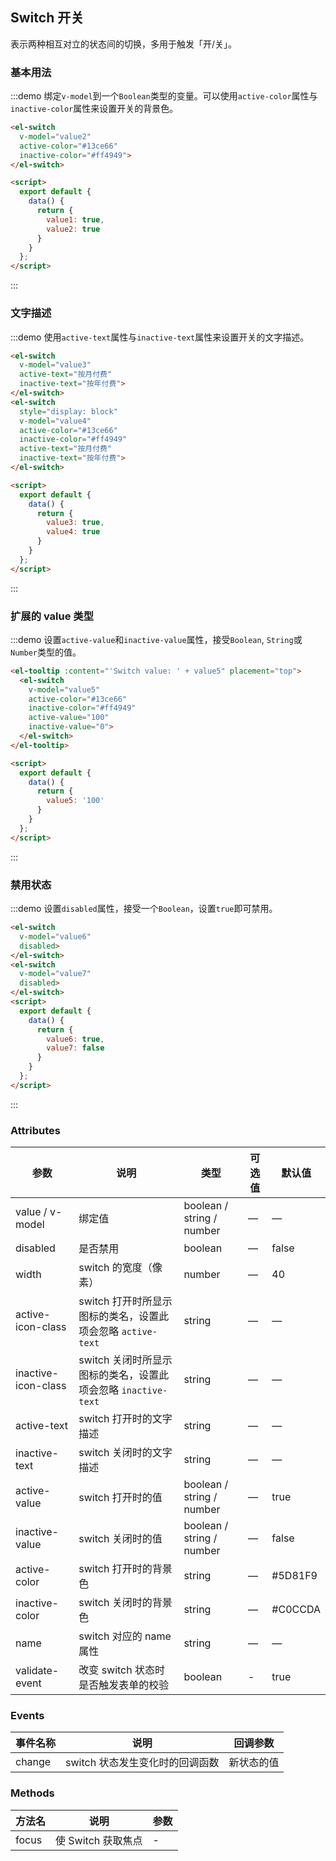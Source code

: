 ## Switch 开关

表示两种相互对立的状态间的切换，多用于触发「开/关」。

### 基本用法

:::demo 绑定`v-model`到一个`Boolean`类型的变量。可以使用`active-color`属性与`inactive-color`属性来设置开关的背景色。

```html
<el-switch
  v-model="value2"
  active-color="#13ce66"
  inactive-color="#ff4949">
</el-switch>

<script>
  export default {
    data() {
      return {
        value1: true,
        value2: true
      }
    }
  };
</script>
```
:::

### 文字描述

:::demo 使用`active-text`属性与`inactive-text`属性来设置开关的文字描述。

```html
<el-switch
  v-model="value3"
  active-text="按月付费"
  inactive-text="按年付费">
</el-switch>
<el-switch
  style="display: block"
  v-model="value4"
  active-color="#13ce66"
  inactive-color="#ff4949"
  active-text="按月付费"
  inactive-text="按年付费">
</el-switch>

<script>
  export default {
    data() {
      return {
        value3: true,
        value4: true
      }
    }
  };
</script>
```
:::

### 扩展的 value 类型

:::demo 设置`active-value`和`inactive-value`属性，接受`Boolean`, `String`或`Number`类型的值。

```html
<el-tooltip :content="'Switch value: ' + value5" placement="top">
  <el-switch
    v-model="value5"
    active-color="#13ce66"
    inactive-color="#ff4949"
    active-value="100"
    inactive-value="0">
  </el-switch>
</el-tooltip>

<script>
  export default {
    data() {
      return {
        value5: '100'
      }
    }
  };
</script>
```

:::

### 禁用状态

:::demo 设置`disabled`属性，接受一个`Boolean`，设置`true`即可禁用。


```html
<el-switch
  v-model="value6"
  disabled>
</el-switch>
<el-switch
  v-model="value7"
  disabled>
</el-switch>
<script>
  export default {
    data() {
      return {
        value6: true,
        value7: false
      }
    }
  };
</script>
```
:::


### Attributes

| 参数      | 说明    | 类型      | 可选值       | 默认值   |
|---------- |-------- |---------- |-------------  |-------- |
| value / v-model | 绑定值 | boolean / string / number | — | — |
| disabled  | 是否禁用    | boolean   | — | false   |
| width  | switch 的宽度（像素）    | number   | — | 40 |
| active-icon-class  | switch 打开时所显示图标的类名，设置此项会忽略 `active-text`    | string   | — | — |
| inactive-icon-class  | switch 关闭时所显示图标的类名，设置此项会忽略 `inactive-text`    | string   | — | — |
| active-text  | switch 打开时的文字描述    | string   | — | — |
| inactive-text  | switch 关闭时的文字描述    | string   | — | — |
| active-value  | switch 打开时的值    | boolean / string / number | — | true |
| inactive-value  | switch 关闭时的值    | boolean / string / number | — | false |
| active-color  | switch 打开时的背景色    | string   | — | #5D81F9 |
| inactive-color  | switch 关闭时的背景色    | string   | — | #C0CCDA |
| name            | switch 对应的 name 属性    | string   | — | — |
| validate-event  | 改变 switch 状态时是否触发表单的校验     | boolean   | - | true |

### Events
| 事件名称      | 说明    | 回调参数      |
|---------- |-------- |---------- |
| change  | switch 状态发生变化时的回调函数    | 新状态的值 |

### Methods
| 方法名 | 说明 | 参数 |
| ---- | ---- | ---- |
| focus | 使 Switch 获取焦点 | - |